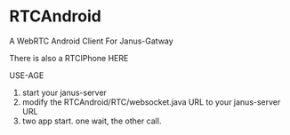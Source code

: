 # RTCAndroid
A  WebRTC Android Client For Janus-Gatway

There is also a RTCIPhone HERE


USE-AGE
1. start your janus-server
2. modify the RTCAndroid/RTC/websocket.java URL to your janus-server URL
3. two app start. one wait, the other call.
